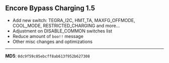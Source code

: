 ## Encore Bypass Charging 1.5

- Add new switch: TEGRA_I2C, HMT_TA, MAXFG_OFFMODE, COOL_MODE, RESTRICTED_CHARGING and more...
- Adjustment on DISABLE_COMMON switches list
- Reduce amount of `boo!!` message
- Other misc changes and optimizations

---
**MD5**: `0dc9f59c05ebcff8ab613f952b627308`
